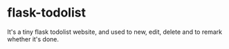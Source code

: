 # flask-todolist
It's a tiny flask todolist website, and used to new, edit, delete and to remark whether it's done.
